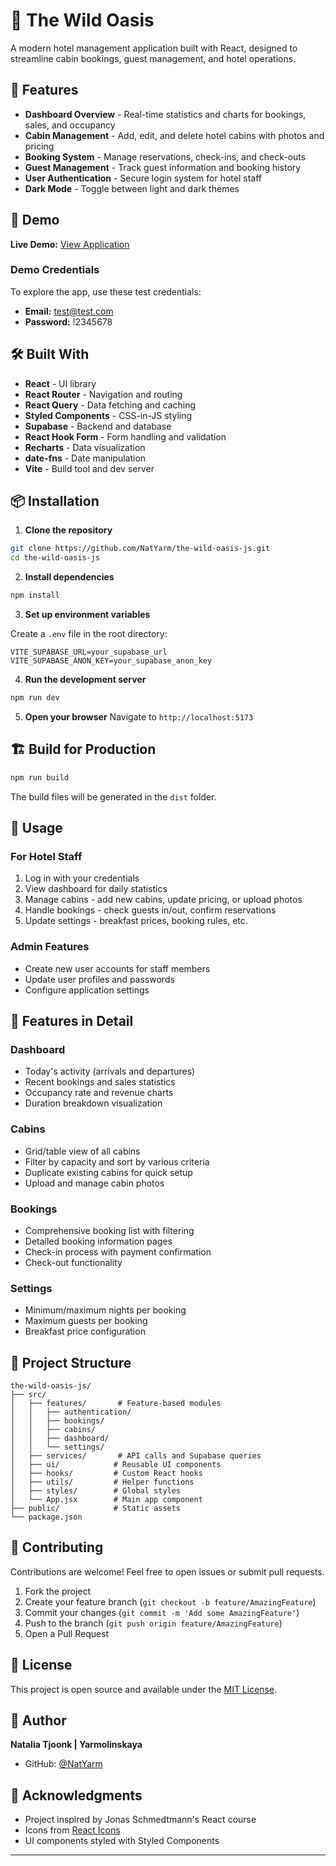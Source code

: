 # 🏨 The Wild Oasis

A modern hotel management application built with React, designed to streamline cabin bookings, guest management, and hotel operations.

## 🌟 Features

- **Dashboard Overview** - Real-time statistics and charts for bookings, sales, and occupancy
- **Cabin Management** - Add, edit, and delete hotel cabins with photos and pricing
- **Booking System** - Manage reservations, check-ins, and check-outs
- **Guest Management** - Track guest information and booking history
- **User Authentication** - Secure login system for hotel staff
- **Dark Mode** - Toggle between light and dark themes

## 🚀 Demo

**Live Demo:** [View Application](https://the-wild-oasis-js-one.vercel.app/)

### Demo Credentials

To explore the app, use these test credentials:

- **Email:** test@test.com
- **Password:** !2345678

## 🛠️ Built With

- **React** - UI library
- **React Router** - Navigation and routing
- **React Query** - Data fetching and caching
- **Styled Components** - CSS-in-JS styling
- **Supabase** - Backend and database
- **React Hook Form** - Form handling and validation
- **Recharts** - Data visualization
- **date-fns** - Date manipulation
- **Vite** - Build tool and dev server

## 📦 Installation

1. **Clone the repository**

```bash
git clone https://github.com/NatYarm/the-wild-oasis-js.git
cd the-wild-oasis-js
```

2. **Install dependencies**

```bash
npm install
```

3. **Set up environment variables**

Create a `.env` file in the root directory:

```env
VITE_SUPABASE_URL=your_supabase_url
VITE_SUPABASE_ANON_KEY=your_supabase_anon_key
```

4. **Run the development server**

```bash
npm run dev
```

5. **Open your browser**
   Navigate to `http://localhost:5173`

## 🏗️ Build for Production

```bash
npm run build
```

The build files will be generated in the `dist` folder.

## 📱 Usage

### For Hotel Staff

1. Log in with your credentials
2. View dashboard for daily statistics
3. Manage cabins - add new cabins, update pricing, or upload photos
4. Handle bookings - check guests in/out, confirm reservations
5. Update settings - breakfast prices, booking rules, etc.

### Admin Features

- Create new user accounts for staff members
- Update user profiles and passwords
- Configure application settings

## 🎨 Features in Detail

### Dashboard

- Today's activity (arrivals and departures)
- Recent bookings and sales statistics
- Occupancy rate and revenue charts
- Duration breakdown visualization

### Cabins

- Grid/table view of all cabins
- Filter by capacity and sort by various criteria
- Duplicate existing cabins for quick setup
- Upload and manage cabin photos

### Bookings

- Comprehensive booking list with filtering
- Detailed booking information pages
- Check-in process with payment confirmation
- Check-out functionality

### Settings

- Minimum/maximum nights per booking
- Maximum guests per booking
- Breakfast price configuration

## 📂 Project Structure

```
the-wild-oasis-js/
├── src/
│   ├── features/       # Feature-based modules
│   │   ├── authentication/
│   │   ├── bookings/
│   │   ├── cabins/
│   │   ├── dashboard/
│   │   └── settings/
│   ├── services/       # API calls and Supabase queries
│   ├── ui/            # Reusable UI components
│   ├── hooks/         # Custom React hooks
│   ├── utils/         # Helper functions
│   ├── styles/        # Global styles
│   └── App.jsx        # Main app component
├── public/            # Static assets
└── package.json
```

## 🤝 Contributing

Contributions are welcome! Feel free to open issues or submit pull requests.

1. Fork the project
2. Create your feature branch (`git checkout -b feature/AmazingFeature`)
3. Commit your changes (`git commit -m 'Add some AmazingFeature'`)
4. Push to the branch (`git push origin feature/AmazingFeature`)
5. Open a Pull Request

## 📝 License

This project is open source and available under the [MIT License](LICENSE).

## 👤 Author

**Natalia Tjoonk | Yarmolinskaya**

- GitHub: [@NatYarm](https://github.com/NatYarm)

## 🙏 Acknowledgments

- Project inspired by Jonas Schmedtmann's React course
- Icons from [React Icons](https://react-icons.github.io/react-icons/)
- UI components styled with Styled Components

---

